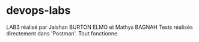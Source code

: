 # devops-labs
LAB3 réalisé par Jaishan BURTON ELMO et Mathys BAGNAH
Tests réalisés directement dans 'Postman'. Tout fonctionne.
